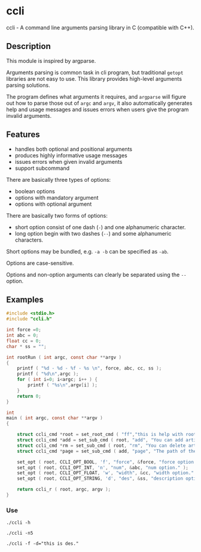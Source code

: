 # ccli

ccli - A command line arguments parsing library in C (compatible with C++).

## Description

This module is inspired by argparse.

Arguments parsing is common task in cli program, but traditional `getopt`
libraries are not easy to use. This library provides high-level arguments
parsing solutions.

The program defines what arguments it requires, and `argparse` will figure
out how to parse those out of `argc` and `argv`, it also automatically
generates help and usage messages and issues errors when users give the
program invalid arguments.

## Features

 - handles both optional and positional arguments
 - produces highly informative usage messages
 - issues errors when given invalid arguments
 - support subcommand

There are basically three types of options:

 - boolean options
 - options with mandatory argument
 - options with optional argument

There are basically two forms of options:

 - short option consist of one dash (`-`) and one alphanumeric character.
 - long option begin with two dashes (`--`) and some alphanumeric characters.

Short options may be bundled, e.g. `-a -b` can be specified as `-ab`.

Options are case-sensitive.

Options and non-option arguments can clearly be separated using the `--` option.

## Examples

```c
#include <stdio.h>
#include "ccli.h"

int force =0;
int abc = 0;
float cc = 0;
char * ss = "";

int rootRun ( int argc, const char **argv )
{
    printf ( "%d - %d - %f - %s \n", force, abc, cc, ss );
    printf ( "%d\n",argc );
    for ( int i=0; i<argc; i++ ) {
        printf ( "%s\n",argv[i] );
    }
    return 0;
}

int
main ( int argc, const char **argv )
{

    struct ccli_cmd *root = set_root_cmd ( "ff","this is help with root command.","this is des.", "epilog string", &rootRun );
    struct ccli_cmd *add = set_sub_cmd ( root, "add", "You can add articles, single \npages, Tweets and categories to the blog","Add content to the blog", "add epi",NULL );
    struct ccli_cmd *rm = set_sub_cmd ( root, "rm", "You can delete articles, single pages, Tweets and categories in the blog","Add content to the blog", "rm epi",NULL );
    struct ccli_cmd *page = set_sub_cmd ( add, "page", "The path of the markdown file needs to be set. If the - t parameter is set, \nthe parameter value is used as the article title. \nIf not set, the file name is used as the article \ntitle. At the same time, it must be set to the \nID of the classification to which the chapter belongs", "Select action page","add epi",NULL );

    set_opt ( root, CCLI_OPT_BOOL, 'f', "force", &force, "force option." );
    set_opt ( root, CCLI_OPT_INT, 'n', "num", &abc, "num option." );
    set_opt ( root, CCLI_OPT_FLOAT, 'w', "width", &cc, "width option." );
    set_opt ( root, CCLI_OPT_STRING, 'd', "des", &ss, "description option." );

    return ccli_r ( root, argc, argv );
}
```

### Use

`./ccli -h`

`./ccli -n5`

`./ccli -f -d="this is des."`
